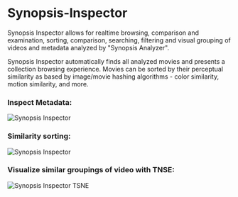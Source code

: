 # Synopsis-Inspector

Synopsis Inspector allows for realtime browsing,  comparison and examination, sorting, comparison, searching, filtering and visual grouping of videos and metadata analyzed by "Synopsis Analyzer".

Synopsis Inspector automatically finds all analyzed movies and presents a collection browsing experience. Movies can be sorted by their perceptual similarity as based by image/movie hashing algorithms - color similarity, motion similarity, and more.


### Inspect Metadata:

![Synopsis Inspector](https://media.giphy.com/media/13IdBm68aliYHC/giphy.gif)

### Similarity sorting:

![Synopsis Inspector](https://media.giphy.com/media/RPQtvVlkZ5vzy/giphy.gif)


### Visualize similar groupings of video with TNSE:

![Synopsis Inspector TSNE](https://media.giphy.com/media/JxPKGJBgVbCH6/giphy.gif)

